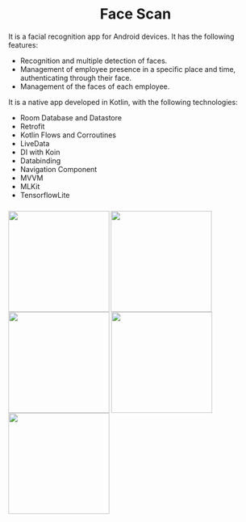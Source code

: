 <h1 align="center">Face Scan</h1>

It is a facial recognition app for Android devices. It has the following features:
- Recognition and multiple detection of faces.
- Management of employee presence in a specific place and time, authenticating through their face.
- Management of the faces of each employee.

It is a native app developed in Kotlin, with the following technologies:
- Room Database and Datastore
- Retrofit
- Kotlin Flows and Corroutines
- LiveData
- DI with Koin
- Databinding
- Navigation Component
- MVVM
- MLKit
- TensorflowLite

<h3 align="left">
  <img align="left" width="200" src="https://github.com/laclave96/pos-app/blob/main/screenshots/1.jpg">
  <img align="center" width="200" src="https://github.com/laclave96/pos-app/blob/main/screenshots/2.jpg">
  <img align="center" width="200" src="https://github.com/laclave96/pos-app/blob/main/screenshots/3.jpg">
  <img align="center" width="200" src="https://github.com/laclave96/pos-app/blob/main/screenshots/4.jpg">
  <img align="center" width="200" src="https://github.com/laclave96/pos-app/blob/main/screenshots/5.jpg">

</h3>

